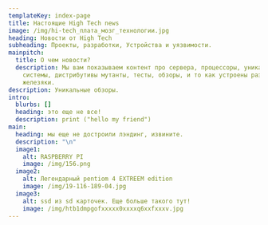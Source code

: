 ```yaml
---
templateKey: index-page
title: Настоящие High Tech news
image: /img/hi-tech_плата_мозг_технологии.jpg
heading: Новости от High Tech
subheading: Проекты, разработки, Устройства и уязвимости.
mainpitch:
  title: О чем новости?
  description: Мы вам показываем контент про сервера, процессоры, уникальные
    системы, дистрибутивы мутанты, тесты, обзоры, и то как устроены разные
    железяки.
description: Уникальные обзоры.
intro:
  blurbs: []
  heading: это еще не все!
  description: print ("hello my friend")
main:
  heading: мы еще не достроили лэндинг, извините.
  description: "\n"
  image1:
    alt: RASPBERRY PI
    image: /img/156.png
  image2:
    alt: Легендарный pentiom 4 EXTREEM edition
    image: /img/19-116-189-04.jpg
  image3:
    alt: ssd из sd карточек. Еще больше такого тут!
    image: /img/htb1dmpgofxxxxx0xxxxq6xxfxxxv.jpg
---
```

